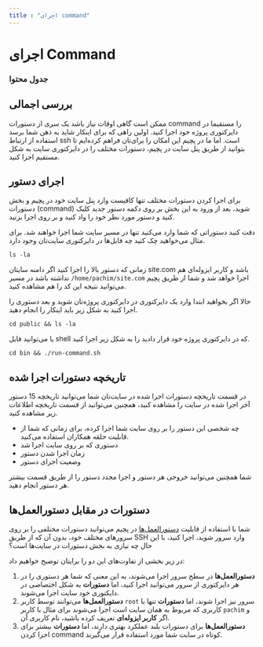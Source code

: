 ```yaml
---
title : "اجرای command"
---
```


# اجرای Command

### جدول محتوا

## بررسی اجمالی 

ممکن است گاهی اوقات نیاز باشد یک سری از دستورات command را مستقیما در دایرکتوری پروژه خود اجرا کنید. اولین راهی که برای اینکار شاید به ذهن شما برسد استفاده از ارتباط ssh است. اما ما در پچیم این امکان را برای‌تان فراهم کرده‌ایم تا بتوانید از طریق پنل سایت در پچیم، دستورات مختلف را در دایرکتوری سایت به شکل مستقیم اجرا کنید.

## اجرای دستور 

برای اجرا کردن دستورات مختلف تنها کافیست وارد پنل سایت خود در پچیم و بخش دستورات (command) شوید، بعد از ورود به این بخش بر روی دکمه دستور جدید کلیک کنید و دستور مورد نظر خود را واد کنید و بر روی اجرا بزنید.

دقت کنید دستوراتی که شما وارد می‌کنید تنها در مسیر سایت شما اجرا خواهند شد. برای مثال می‌خواهید چک کنید چه فایل‌ها در دایرکتوری سایت‌تان وجود دارد.

```shell
ls -la
```

زمانی که دستور بالا را اجرا کنید اگر دامنه سایتان site.com باشد و کاربر ایزوله‌ای هم نداشته باشد در مسیر `/home/pachim/site.com` اجرا خواهد شد و شما از طریق پچیم می‌توانید نتیجه این کد را هم مشاهده کنید.

حالا اگر بخواهید ابتدا وارد یک دایرکتوری در دایرکتوری پروژه‌تان شوید و بعد دستوری را اجرا کنید به شکل زیر باید اینکار را انجام دهید.

```shell
cd public && ls -la
```

یا می‌توانید فایل shell که در دایرکتوری پروژه خود قرار دادید را به شکل زیر اجرا کنید.

```shell
cd bin && ./run-command.sh
```

## تاریخچه دستورات اجرا شده

در قسمت تاریخچه دستورات اجرا شده در سایت‌تان شما می‌توانید تاریخچه 15 دستور آخر اجرا شده در سایت را مشاهده کنید، همچنین می‌توانید از قسمت تاریخچه اطلاعات زیر مشاهده کنید.

- چه شخصی این دستور را بر روی سایت شما اجرا کرده، برای زمانی که شما از قابلیت حلقه همکاران استفاده می‌کنید.
- دستوری که بر روی سایت اجرا شد
- زمان اجرا شدن دستور
- وضعیت اجرای دستور

شما همچنین می‌توانید خروجی هر دستور و اجرا مجدد دستور را از طریق قسمت بیشتر هر دستور انجام دهید.

## دستورات در مقابل دستورالعمل‌ها 

شما با استفاده از قابلیت [دستورالعمل‌ها](/servers/instructions) در پچیم می‌توانید دستورات مختلفی را بر روی سرورهای مختلف خود، بدون آن که از طریق SSH وارد سرور شوید، اجرا کنید، با این حال چه نیازی به بخش دستورات در سایت‌ها است؟

در زیر بخشی از تفاوت‌های این دو را برایتان توضیح خواهیم داد:

1. **دستورالعمل‌ها** در سطح سرور اجرا می‌شوند، به این معنی که شما هر دستوری را در هر دایرکتوری از سرور می‌توانید اجرا کنید، اما **دستورات** به شکل اختصاصی در دایکتوری خود سایت اجرا می‌شوند.
2. **دستورالعمل‌ها** می‌توانند توسط کاربر `root` سرور نیز اجرا شوند، اما **دستورات** تنها با کاربری که مربوط به همان سایت است اجرا می‌شوند برای مثال با کاربر `pachim` و اگر **کاربر ایزوله‌ای** تعریف کرده باشید، نام کاربری آن.
3. **دستورالعمل‌ها** برای دستورات بلند عملکرد بهتری دارند، اما **دستورات** بیشتر برای اجرا کردن command کوتاه در سایت شما مورد استفاده قرار می‌گیرند.
